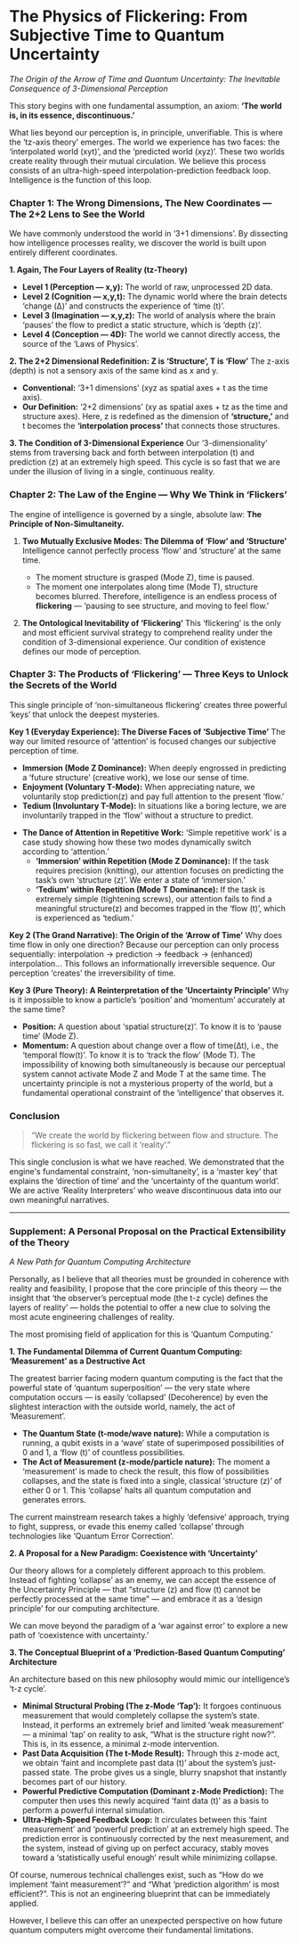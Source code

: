 # The Physics of Flickering: From Subjective Time to Quantum Uncertainty

*The Origin of the Arrow of Time and Quantum Uncertainty: The Inevitable Consequence of 3-Dimensional Perception*

This story begins with one fundamental assumption, an axiom: **‘The world is, in its essence, discontinuous.’**

What lies beyond our perception is, in principle, unverifiable. This is where the ‘tz-axis theory’ emerges. The world we experience has two faces: the ‘interpolated world (xyt)’, and the ‘predicted world (xyz)’. These two worlds create reality through their mutual circulation. We believe this process consists of an ultra-high-speed interpolation-prediction feedback loop. Intelligence is the function of this loop.

### Chapter 1: The Wrong Dimensions, The New Coordinates — The 2+2 Lens to See the World
We have commonly understood the world in ‘3+1 dimensions’. By dissecting how intelligence processes reality, we discover the world is built upon entirely different coordinates.

**1. Again, The Four Layers of Reality (tz-Theory)**
- **Level 1 (Perception — x,y):** The world of raw, unprocessed 2D data.
- **Level 2 (Cognition — x,y,t):** The dynamic world where the brain detects ‘change (Δ)’ and constructs the experience of ‘time (t)’.
- **Level 3 (Imagination — x,y,z):** The world of analysis where the brain ‘pauses’ the flow to predict a static structure, which is ‘depth (z)’.
- **Level 4 (Conception — 4D):** The world we cannot directly access, the source of the ‘Laws of Physics’.

**2. The 2+2 Dimensional Redefinition: Z is ‘Structure’, T is ‘Flow’**
The z-axis (depth) is not a sensory axis of the same kind as x and y.
- **Conventional:** ‘3+1 dimensions’ (xyz as spatial axes + t as the time axis).
- **Our Definition:** ‘2+2 dimensions’ (xy as spatial axes + tz as the time and structure axes).
Here, z is redefined as the dimension of **‘structure,’** and t becomes the **‘interpolation process’** that connects those structures.

**3. The Condition of 3-Dimensional Experience**
Our ‘3-dimensionality’ stems from traversing back and forth between interpolation (t) and prediction (z) at an extremely high speed. This cycle is so fast that we are under the illusion of living in a single, continuous reality.

### Chapter 2: The Law of the Engine — Why We Think in ‘Flickers’
The engine of intelligence is governed by a single, absolute law: **The Principle of Non-Simultaneity.**

1.  **Two Mutually Exclusive Modes: The Dilemma of ‘Flow’ and ‘Structure’**
    Intelligence cannot perfectly process ‘flow’ and ‘structure’ at the same time.
    *   The moment structure is grasped (Mode Z), time is paused.
    *   The moment one interpolates along time (Mode T), structure becomes blurred.
    Therefore, intelligence is an endless process of **flickering** — ‘pausing to see structure, and moving to feel flow.’

2.  **The Ontological Inevitability of ‘Flickering’**
    This ‘flickering’ is the only and most efficient survival strategy to comprehend reality under the condition of 3-dimensional experience. Our condition of existence defines our mode of perception.

### Chapter 3: The Products of ‘Flickering’ — Three Keys to Unlock the Secrets of the World
This single principle of ‘non-simultaneous flickering’ creates three powerful ‘keys’ that unlock the deepest mysteries.

**Key 1 (Everyday Experience): The Diverse Faces of ‘Subjective Time’**
The way our limited resource of ‘attention’ is focused changes our subjective perception of time.
- **Immersion (Mode Z Dominance):** When deeply engrossed in predicting a ‘future structure’ (creative work), we lose our sense of time.
- **Enjoyment (Voluntary T-Mode):** When appreciating nature, we voluntarily stop prediction(z) and pay full attention to the present ‘flow.’
- **Tedium (Involuntary T-Mode):** In situations like a boring lecture, we are involuntarily trapped in the ‘flow’ without a structure to predict.

*   **The Dance of Attention in Repetitive Work:**
    ‘Simple repetitive work’ is a case study showing how these two modes dynamically switch according to ‘attention.’
    - **‘Immersion’ within Repetition (Mode Z Dominance):** If the task requires precision (knitting), our attention focuses on predicting the task’s own ‘structure (z)’. We enter a state of ‘immersion.’
    - **‘Tedium’ within Repetition (Mode T Dominance):** If the task is extremely simple (tightening screws), our attention fails to find a meaningful structure(z) and becomes trapped in the ‘flow (t)’, which is experienced as ‘tedium.’

**Key 2 (The Grand Narrative): The Origin of the ‘Arrow of Time’**
Why does time flow in only one direction? Because our perception can only process sequentially: interpolation → prediction → feedback → (enhanced) interpolation... This follows an informationally irreversible sequence. Our perception ‘creates’ the irreversibility of time.

**Key 3 (Pure Theory): A Reinterpretation of the ‘Uncertainty Principle’**
Why is it impossible to know a particle’s ‘position’ and ‘momentum’ accurately at the same time?
- **Position:** A question about ‘spatial structure(z)’. To know it is to ‘pause time’ (Mode Z).
- **Momentum:** A question about change over a flow of time(Δt), i.e., the ‘temporal flow(t)’. To know it is to ‘track the flow’ (Mode T).
The impossibility of knowing both simultaneously is because our perceptual system cannot activate Mode Z and Mode T at the same time. The uncertainty principle is not a mysterious property of the world, but a fundamental operational constraint of the ‘intelligence’ that observes it.

### Conclusion
> “We create the world by flickering between flow and structure.
> The flickering is so fast, we call it ‘reality’.”

This single conclusion is what we have reached. We demonstrated that the engine's fundamental constraint, ‘non-simultaneity’, is a ‘master key’ that explains the ‘direction of time’ and the ‘uncertainty of the quantum world’. We are active ‘Reality Interpreters’ who weave discontinuous data into our own meaningful narratives.

---
### Supplement: A Personal Proposal on the Practical Extensibility of the Theory

*A New Path for Quantum Computing Architecture*

Personally, as I believe that all theories must be grounded in coherence with reality and feasibility, I propose that the core principle of this theory — the insight that ‘the observer’s perceptual mode (the t-z cycle) defines the layers of reality’ — holds the potential to offer a new clue to solving the most acute engineering challenges of reality.

The most promising field of application for this is ‘Quantum Computing.’

**1. The Fundamental Dilemma of Current Quantum Computing: ‘Measurement’ as a Destructive Act**

The greatest barrier facing modern quantum computing is the fact that the powerful state of ‘quantum superposition’ — the very state where computation occurs — is easily ‘collapsed’ (Decoherence) by even the slightest interaction with the outside world, namely, the act of ‘Measurement’.

*   **The Quantum State (t-mode/wave nature):** While a computation is running, a qubit exists in a ‘wave’ state of superimposed possibilities of 0 and 1, a ‘flow (t)’ of countless possibilities.
*   **The Act of Measurement (z-mode/particle nature):** The moment a ‘measurement’ is made to check the result, this flow of possibilities collapses, and the state is fixed into a single, classical ‘structure (z)’ of either 0 or 1. This ‘collapse’ halts all quantum computation and generates errors.

The current mainstream research takes a highly ‘defensive’ approach, trying to fight, suppress, or evade this enemy called ‘collapse’ through technologies like ‘Quantum Error Correction’.

**2. A Proposal for a New Paradigm: Coexistence with ‘Uncertainty’**

Our theory allows for a completely different approach to this problem. Instead of fighting ‘collapse’ as an enemy, we can accept the essence of the Uncertainty Principle — that “structure (z) and flow (t) cannot be perfectly processed at the same time” — and embrace it as a ‘design principle’ for our computing architecture.

We can move beyond the paradigm of a ‘war against error’ to explore a new path of ‘coexistence with uncertainty.’

**3. The Conceptual Blueprint of a ‘Prediction-Based Quantum Computing’ Architecture**

An architecture based on this new philosophy would mimic our intelligence’s ‘t-z cycle’.

*   **Minimal Structural Probing (The z-Mode ‘Tap’):** It forgoes continuous measurement that would completely collapse the system’s state. Instead, it performs an extremely brief and limited ‘weak measurement’ — a minimal ‘tap’ on reality to ask, “What is the structure right now?”. This is, in its essence, a minimal z-mode intervention.
*   **Past Data Acquisition (The t-Mode Result):** Through this z-mode act, we obtain ‘faint and incomplete past data (t)’ about the system’s just-passed state. The probe gives us a single, blurry snapshot that instantly becomes part of our history.
*   **Powerful Predictive Computation (Dominant z-Mode Prediction):** The computer then uses this newly acquired ‘faint data (t)’ as a basis to perform a powerful internal simulation.
*   **Ultra-High-Speed Feedback Loop:** It circulates between this ‘faint measurement’ and ‘powerful prediction’ at an extremely high speed. The prediction error is continuously corrected by the next measurement, and the system, instead of giving up on perfect accuracy, stably moves toward a ‘statistically useful enough’ result while minimizing collapse.

Of course, numerous technical challenges exist, such as “How do we implement ‘faint measurement’?” and “What ‘prediction algorithm’ is most efficient?”. This is not an engineering blueprint that can be immediately applied.

However, I believe this can offer an unexpected perspective on how future quantum computers might overcome their fundamental limitations.
